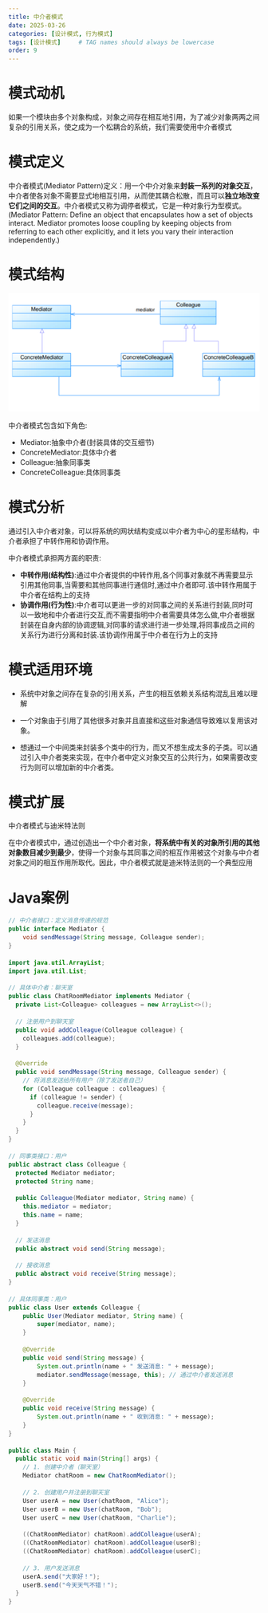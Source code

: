 ```yaml
---
title: 中介者模式
date: 2025-03-26 
categories: [设计模式, 行为模式]
tags: [设计模式]     # TAG names should always be lowercase
order: 9
---
```


# 模式动机

如果一个模块由多个对象构成，对象之间存在相互地引用，为了减少对象两两之间复杂的引用关系，使之成为一个松耦合的系统，我们需要使用中介者模式

# 模式定义

中介者模式(Mediator Pattern)定义：用一个中介对象来**封装一系列的对象交互**，中介者使各对象不需要显式地相互引用，从而使其耦合松散，而且可以**独立地改变它们之间的交互**。中介者模式又称为调停者模式，它是一种对象行为型模式。(Mediator Pattern: Define an object that encapsulates how a set of objects interact. Mediator promotes loose coupling by keeping objects from referring to each other explicitly, and it lets you vary their interaction independently.)

# 模式结构

![模式结构图](/assets/img/中介者模式结构.png)

中介者模式包含如下角色:
- Mediator:抽象中介者(封装具体的交互细节)
- ConcreteMediator:具体中介者
- Colleague:抽象同事类
- ConcreteColleague:具体同事类

# 模式分析
通过引入中介者对象，可以将系统的网状结构变成以中介者为中心的星形结构，中介者承担了中转作用和协调作用。

中介者模式承担两方面的职责:
- **中转作用(结构性)**:通过中介者提供的中转作用,各个同事对象就不再需要显示引用其他同事,当需要和其他同事进行通信时,通过中介者即可.该中转作用属于中介者在结构上的支持
- **协调作用(行为性)**:中介者可以更进一步的对同事之间的关系进行封装,同时可以一致地和中介者进行交互,而不需要指明中介者需要具体怎么做,中介者根据封装在自身内部的协调逻辑,对同事的请求进行进一步处理,将同事成员之间的关系行为进行分离和封装.该协调作用属于中介者在行为上的支持

# 模式适用环境

- 系统中对象之间存在复杂的引用关系，产生的相互依赖关系结构混乱且难以理解

- 一个对象由于引用了其他很多对象并且直接和这些对象通信导致难以复用该对象。

- 想通过一个中间类来封装多个类中的行为，而又不想生成太多的子类。可以通过引入中介者类来实现，在中介者中定义对象交互的公共行为，如果需要改变行为则可以增加新的中介者类。

# 模式扩展

中介者模式与迪米特法则

在中介者模式中，通过创造出一个中介者对象，**将系统中有关的对象所引用的其他对象数目减少到最少**，使得一个对象与其同事之间的相互作用被这个对象与中介者对象之间的相互作用所取代。因此，中介者模式就是迪米特法则的一个典型应用

# Java案例

```Java
// 中介者接口：定义消息传递的规范
public interface Mediator {
    void sendMessage(String message, Colleague sender);
}

import java.util.ArrayList;
import java.util.List;

// 具体中介者：聊天室
public class ChatRoomMediator implements Mediator {
  private List<Colleague> colleagues = new ArrayList<>();

  // 注册用户到聊天室
  public void addColleague(Colleague colleague) {
    colleagues.add(colleague);
  }

  @Override
  public void sendMessage(String message, Colleague sender) {
    // 将消息发送给所有用户（除了发送者自己）
    for (Colleague colleague : colleagues) {
      if (colleague != sender) {
        colleague.receive(message);
      }
    }
  }
}

// 同事类接口：用户
public abstract class Colleague {
  protected Mediator mediator;
  protected String name;

  public Colleague(Mediator mediator, String name) {
    this.mediator = mediator;
    this.name = name;
  }

  // 发送消息
  public abstract void send(String message);

  // 接收消息
  public abstract void receive(String message);
}

// 具体同事类：用户
public class User extends Colleague {
    public User(Mediator mediator, String name) {
        super(mediator, name);
    }

    @Override
    public void send(String message) {
        System.out.println(name + " 发送消息: " + message);
        mediator.sendMessage(message, this); // 通过中介者发送消息
    }

    @Override
    public void receive(String message) {
        System.out.println(name + " 收到消息: " + message);
    }
}

public class Main {
  public static void main(String[] args) {
    // 1. 创建中介者（聊天室）
    Mediator chatRoom = new ChatRoomMediator();

    // 2. 创建用户并注册到聊天室
    User userA = new User(chatRoom, "Alice");
    User userB = new User(chatRoom, "Bob");
    User userC = new User(chatRoom, "Charlie");

    ((ChatRoomMediator) chatRoom).addColleague(userA);
    ((ChatRoomMediator) chatRoom).addColleague(userB);
    ((ChatRoomMediator) chatRoom).addColleague(userC);

    // 3. 用户发送消息
    userA.send("大家好！");
    userB.send("今天天气不错！");
  }
}
```

